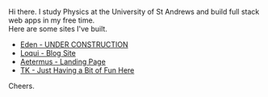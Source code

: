 <p>Hi there. I study Physics at the University of St Andrews and build full stack web apps in my free time.<br/>Here are some sites I've built. </p>
<ul>
  <li><a href='https://eden.thenu-kal.com/' target=''>Eden - UNDER CONSTRUCTION</a></li>
 <li><a href='https://loqui-thenu-k.vercel.app/' target=''>Loqui - Blog Site</a></li>
 <li><a href='https://aeternus-pf-02.vercel.app/' target=''>Aetermus - Landing Page</a></li>
 <li><a href='https://gentle-axolotl-a4924f.netlify.app/' target=''>TK - Just Having a Bit of Fun Here</a></li>
</ul>
<p>Cheers.</p>
